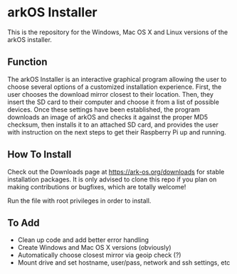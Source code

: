 # arkOS Installer

This is the repository for the Windows, Mac OS X and Linux versions of the arkOS installer.

## Function

The arkOS Installer is an interactive graphical program allowing the user to choose several options of a customized installation experience. First, the user chooses the download mirror closest to their location. Then, they insert the SD card to their computer and choose it from a list of possible devices. Once these settings have been established, the program downloads an image of arkOS and checks it against the proper MD5 checksum, then installs it to an attached SD card, and provides the user with instruction on the next steps to get their Raspberry Pi up and running.

## How To Install

Check out the Downloads page at https://ark-os.org/downloads for stable installation packages. It is only advised to clone this repo if you plan on making contributions or bugfixes, which are totally welcome!

Run the file with root privileges in order to install.

## To Add

* Clean up code and add better error handling
* Create Windows and Mac OS X versions (obviously)
* Automatically choose closest mirror via geoip check (?)
* Mount drive and set hostname, user/pass, network and ssh settings, etc